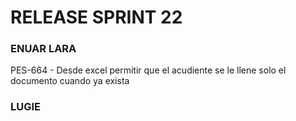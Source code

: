 # RELEASE SPRINT 22
### ENUAR LARA
PES-664 - Desde excel permitir que el acudiente se le llene solo el documento cuando ya exista

### LUGIE

